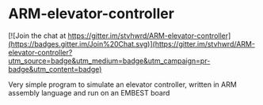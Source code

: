 # ARM-elevator-controller

[![Join the chat at https://gitter.im/stvhwrd/ARM-elevator-controller](https://badges.gitter.im/Join%20Chat.svg)](https://gitter.im/stvhwrd/ARM-elevator-controller?utm_source=badge&utm_medium=badge&utm_campaign=pr-badge&utm_content=badge)


Very simple program to simulate an elevator controller, written in ARM assembly language and run on an EMBEST board
